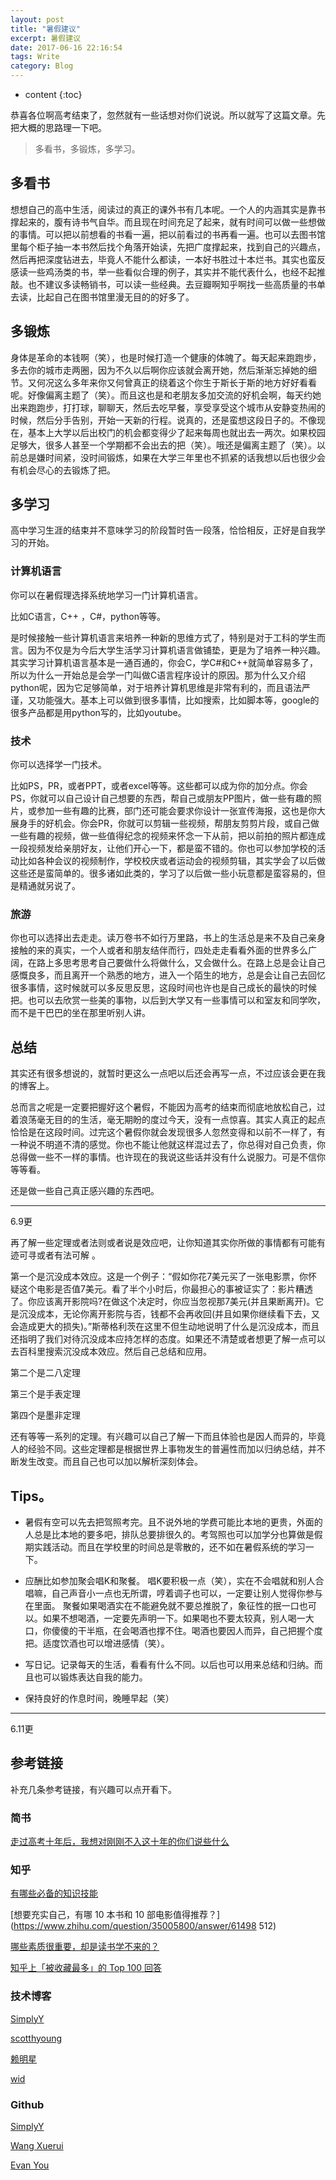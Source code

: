 ```yaml
---
layout: post
title: "暑假建议"
excerpt: 暑假建议
date: 2017-06-16 22:16:54
tags: Write
category: Blog
---
```


* content
{:toc}

恭喜各位啊高考结束了，忽然就有一些话想对你们说说。所以就写了这篇文章。先把大概的思路理一下吧。

> 多看书，多锻炼，多学习。  

## 多看书

想想自己的高中生活，阅读过的真正的课外书有几本呢。一个人的内涵其实是靠书撑起来的，腹有诗书气自华。而且现在时间充足了起来，就有时间可以做一些想做的事情。可以把以前想看的书看一遍，把以前看过的书再看一遍。也可以去图书馆里每个柜子抽一本书然后找个角落开始读，先把广度撑起来，找到自己的兴趣点，然后再把深度钻进去，毕竟人不能什么都读，一本好书胜过十本烂书。其实也蛮反感读一些鸡汤类的书，举一些看似合理的例子，其实并不能代表什么，也经不起推敲。也不建议多读畅销书，可以读一些经典。去豆瓣啊知乎啊找一些高质量的书单去读，比起自己在图书馆里漫无目的的好多了。

## 多锻炼  

身体是革命的本钱啊（笑），也是时候打造一个健康的体魄了。每天起来跑跑步，多去你的城市走两圈，因为不久以后啊你应该就会离开她，然后渐渐忘掉她的细节。又何况这么多年来你又何曾真正的绕着这个你生于斯长于斯的地方好好看看呢。好像偏离主题了（笑）。而且这也是和老朋友多加交流的好机会啊，每天约她出来跑跑步，打打球，聊聊天，然后去吃早餐，享受享受这个城市从安静变热闹的时候，然后分手告别，开始一天新的行程。说真的，还是蛮想这段日子的。不像现在，基本上大学以后出校门的机会都变得少了起来每周也就出去一两次。如果校园足够大，很多人甚至一个学期都不会出去的把（笑）。哦还是偏离主题了（笑）。以前总是嫌时间紧，没时间锻炼，如果在大学三年里也不抓紧的话我想以后也很少会有机会尽心的去锻炼了把。

## 多学习
  
高中学习生涯的结束并不意味学习的阶段暂时告一段落，恰恰相反，正好是自我学习的开始。  

### 计算机语言

你可以在暑假理选择系统地学习一门计算机语言。  
 
比如C语言，C++ ，C#，python等等。 
  
是时候接触一些计算机语言来培养一种新的思维方式了，特别是对于工科的学生而言。因为不仅是为今后大学生活学习计算机语言做铺垫，更是为了培养一种兴趣。其实学习计算机语言基本是一通百通的，你会C，学C#和C++就简单容易多了，所以为什么一开始总是会学一门叫做C语言程序设计的原因。那为什么又介绍python呢，因为它足够简单，对于培养计算机思维是非常有利的，而且语法严谨，又功能强大。基本上可以做到很多事情，比如搜索，比如脚本等，google的很多产品都是用python写的，比如youtube。

### 技术

你可以选择学一门技术。   

比如PS，PR，或者PPT，或者excel等等。这些都可以成为你的加分点。你会PS，你就可以自己设计自己想要的东西，帮自己或朋友PP图片，做一些有趣的照片，或参加一些有趣的比赛，部门还可能会要求你设计一张宣传海报，这也是你大展身手的好机会。你会PR，你就可以剪辑一些视频，帮朋友剪剪片段，或自己做一些有趣的视频，做一些值得纪念的视频来怀念一下从前，把以前拍的照片都连成一段视频发给亲朋好友，让他们开心一下，都是蛮不错的。你也可以参加学校的活动比如各种会议的视频制作，学校校庆或者运动会的视频剪辑，其实学会了以后做这些还是蛮简单的。很多诸如此类的，学习了以后做一些小玩意都是蛮容易的，但是精通就另说了。

### 旅游
你也可以选择出去走走。读万卷书不如行万里路，书上的生活总是来不及自己亲身接触的来的真实，一个人或者和朋友结伴而行，四处走走看看外面的世界多么广阔，在路上多思考思考自己要做什么将做什么，又会做什么。在路上总是会让自己感慨良多，而且离开一个熟悉的地方，进入一个陌生的地方，总是会让自己去回忆很多事情，这时候就可以多反思反思，这段时间也许也是自己成长的最快的时候把。也可以去欣赏一些美的事物，以后到大学又有一些事情可以和室友和同学吹，而不是干巴巴的坐在那里听别人讲。

## 总结    

其实还有很多想说的，就暂时更这么一点吧以后还会再写一点，不过应该会更在我的博客上。  

总而言之呢是一定要把握好这个暑假，不能因为高考的结束而彻底地放松自己，过着浪荡毫无目的的生活，毫无期盼的度过今天，没有一点惊喜。其实人真正的起点恰恰是在这段时间。过完这个暑假你就会发现很多人忽然变得和以前不一样了，有一种说不明道不清的感觉。你也不能让他就这样混过去了，你总得对自己负责，你总得做一些不一样的事情。也许现在的我说这些话并没有什么说服力。可是不信你等等看。

还是做一些自己真正感兴趣的东西吧。  


---

6.9更

再了解一些定理或者法则或者说是效应吧，让你知道其实你所做的事情都有可能有迹可寻或者有法可解 。  

第一个是沉没成本效应。这是一个例子：“假如你花7美元买了一张电影票，你怀疑这个电影是否值7美元。看了半个小时后，你最担心的事被证实了：影片糟透了。你应该离开影院吗?在做这个决定时，你应当忽视那7美元(并且果断离开)。它是沉没成本，无论你离开影院与否，钱都不会再收回(并且如果你继续看下去，又会造成更大的损失)。”斯蒂格利茨在这里不但生动地说明了什么是沉没成本，而且还指明了我们对待沉没成本应持怎样的态度。如果还不清楚或者想更了解一点可以去百科里搜索沉没成本效应。然后自己总结和应用。  

第二个是二八定理  

第三个是手表定理  

第四个是墨非定理  

还有等等一系列的定理。有兴趣可以自己了解一下而且体验也是因人而异的，毕竟人的经验不同。这些定理都是根据世界上事物发生的普遍性而加以归纳总结，并不断发生改变。而且自己也可以加以解析深刻体会。  



## Tips。  

+ 暑假有空可以先去把驾照考完。且不说外地的学费可能比本地的更贵，外面的人总是比本地的要多吧，排队总要排很久的。考驾照也可以加学分也算做是假期实践活动。而且在学校里的时间总是零散的，还不如在暑假系统的学习一下。

+ 应酬比如参加聚会唱K和聚餐。 唱K要积极一点（笑），实在不会唱就和别人合唱嘛，自己声音小一点也无所谓，哼着调子也可以，一定要让别人觉得你参与在里面。
聚餐如果喝酒实在不能避免就不要总推脱了，象征性的抿一口也可以。如果不想喝酒，一定要先声明一下。如果喝也不要太较真，别人喝一大口，你傻傻的干半瓶，在会喝酒也撑不住。喝酒也要因人而异，自己把握个度把。适度饮酒也可以增进感情（笑）。

+ 写日记。记录每天的生活，看看有什么不同。以后也可以用来总结和归纳。而且也可以锻炼表达自我的能力。

+ 保持良好的作息时间，晚睡早起（笑）  

---

6.11更  

## 参考链接

补充几条参考链接，有兴趣可以点开看下。
    
### 简书   

[走过高考十年后，我想对刚刚不入这十年的你们说些什么](http://www.jianshu.com/p/644b272b04b9)   

### 知乎 
  
[有哪些必备的知识技能](https://www.zhihu.com/question/35112627/answer/61710698)   

[想要充实自己，有哪 10 本书和 10 部电影值得推荐？](https://www.zhihu.com/question/35005800/answer/61498 512)    
 
[哪些素质很重要，却是读书学不来的？](https://www.zhihu.com/question/28626263/answer/41992632)   

[知乎上「被收藏最多」的 Top 100 回答](https://zhuanlan.zhihu.com/p/21332033)     
  
### 技术博客
    
[SimplyY](http://simplyy.space/)   

[scotthyoung](https://www.scotthyoung.com/blog/)  
  
[赖明星](http://mingxinglai.com/cn/)   

[wid](http://www.widlabs.com/)     

### Github  

[SimplyY](https://github.com/SimplyY)
  
[Wang Xuerui](https://github.com/xen0n)  

[Evan You](https://github.com/yyx990803)    
 



    
	 
	 








